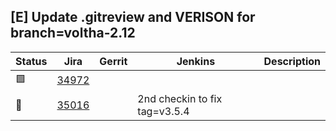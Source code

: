 [E] Update .gitreview and VERISON for branch=voltha-2.12
--------------------------------------------------------

| Status | Jira | Gerrit | Jenkins | Description |
| ------ | ---- | ------ | ------- | ----------- |
| :green_square: | [34972](https://gerrit.opencord.org/c/voltha-go/+/34972) | | |
| :hammer: | [35016](https://gerrit.opencord.org/c/voltha-go/+/35016) | | 2nd checkin to fix tag=v3.5.4 |